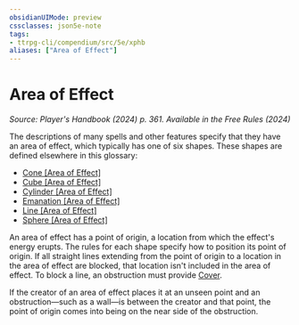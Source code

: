 ```yaml
---
obsidianUIMode: preview
cssclasses: json5e-note
tags:
- ttrpg-cli/compendium/src/5e/xphb
aliases: ["Area of Effect"]
---
```

# Area of Effect
*Source: Player's Handbook (2024) p. 361. Available in the Free Rules (2024)* 

The descriptions of many spells and other features specify that they have an area of effect, which typically has one of six shapes. These shapes are defined elsewhere in this glossary:

- [Cone [Area of Effect]](3-Mechanics/CLI/rules/variant-rules/cone-area-of-effect-xphb.md)  
- [Cube [Area of Effect]](3-Mechanics/CLI/rules/variant-rules/cube-area-of-effect-xphb.md)  
- [Cylinder [Area of Effect]](3-Mechanics/CLI/rules/variant-rules/cylinder-area-of-effect-xphb.md)  
- [Emanation [Area of Effect]](3-Mechanics/CLI/rules/variant-rules/emanation-area-of-effect-xphb.md)  
- [Line [Area of Effect]](3-Mechanics/CLI/rules/variant-rules/line-area-of-effect-xphb.md)  
- [Sphere [Area of Effect]](3-Mechanics/CLI/rules/variant-rules/sphere-area-of-effect-xphb.md)  

An area of effect has a point of origin, a location from which the effect's energy erupts. The rules for each shape specify how to position its point of origin. If all straight lines extending from the point of origin to a location in the area of effect are blocked, that location isn't included in the area of effect. To block a line, an obstruction must provide [Cover](3-Mechanics/CLI/rules/variant-rules/cover-xphb.md).

If the creator of an area of effect places it at an unseen point and an obstruction—such as a wall—is between the creator and that point, the point of origin comes into being on the near side of the obstruction.
